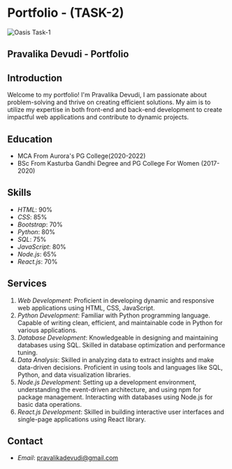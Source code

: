# Portfolio - (TASK-2)

![Oasis Task-1](https://i.ibb.co/fFKH7BT/Screenshot-2024-02-21-130638.png)

## Pravalika Devudi - Portfolio

## Introduction
Welcome to my portfolio! I'm Pravalika Devudi, I am passionate about problem-solving and thrive on creating efficient solutions. My aim is to utilize my expertise in both front-end and back-end development to create impactful web applications and contribute to dynamic projects.

## Education
- MCA From Aurora's PG College(2020-2022)
- BSc From Kasturba Gandhi Degree and PG College For Women (2017-2020) 

## Skills
- *HTML*: 90%
- *CSS*: 85%
- *Bootstrap*: 70%
- *Python*: 80%
- *SQL*: 75%
- *JavaScript*: 80%
- *Node.js*: 65%
- *React.js*: 70%

## Services
1. *Web Development*: Proficient in developing dynamic and responsive web applications using HTML, CSS, JavaScript.
2. *Python Development*: Familiar with Python programming language. Capable of writing clean, efficient, and maintainable code in Python for various applications.
3. *Database Development*: Knowledgeable in designing and maintaining databases using SQL. Skilled in database optimization and performance tuning.
4. *Data Analysis*: Skilled in analyzing data to extract insights and make data-driven decisions. Proficient in using tools and languages like SQL, Python, and data visualization libraries.
5. *Node.js Development*: Setting up a development environment, understanding the event-driven architecture, and using npm for package management. Interacting with databases using Node.js for basic data operations.
6. *React.js Development*: Skilled in building interactive user interfaces and single-page applications using React library.

## Contact
- *Email*: pravalikadevudi@gmail.com


